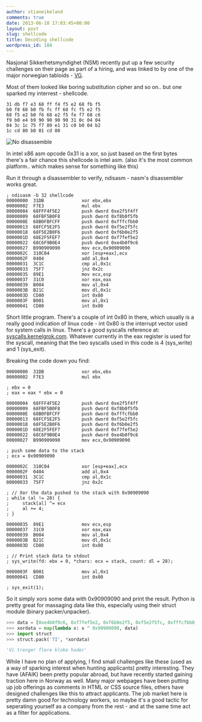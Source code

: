 ```yaml
---
author: stianeikeland
comments: true
date: 2013-06-10 17:03:45+00:00
layout: post
slug: shellcode
title: Decoding shellcode
wordpress_id: 184
---
```


Nasjonal Sikkerhetsmyndighet (NSM) recently put up a few security challenges on their page as part of a hiring, and was linked to by one of the major norwegian tabloids - [VG](http://www.vg.no/nyheter/innenriks/artikkel.php?artid=10117134).

Most of them looked like boring substitution cipher and so on.. but one sparked my interrest - shellcode.


~~~
31 db f7 e3 68 ff f4 f5 e2 68 fb f5
b0 f8 68 b0 fb fc ff 68 fc f5 e2 f5
68 f5 e2 b0 f6 68 e2 f5 fe f7 68 c6
f9 b0 e4 b9 90 90 90 90 31 0c 04 04
04 3c 1c 75 f7 89 e1 31 c0 b0 04 b2
1c cd 80 b0 01 cd 80
~~~

![No disassemble](/images/2013-06-10-shellcode/3pq91u.jpg)

In intel x86 asm opcode 0x31 is a xor, so just based on the first bytes there's a fair chance this shellcode is intel asm. (also it's the most common platform.. which makes sense for something like this)

Run it through a disassembler to verify, ndisasm - nasm's disassembler works great.

~~~
; ndisasm -b 32 shellcode
00000000  31DB              xor ebx,ebx
00000002  F7E3              mul ebx
00000004  68FFF4F5E2        push dword 0xe2f5f4ff
00000009  68FBF5B0F8        push dword 0xf8b0f5fb
0000000E  68B0FBFCFF        push dword 0xfffcfbb0
00000013  68FCF5E2F5        push dword 0xf5e2f5fc
00000018  68F5E2B0F6        push dword 0xf6b0e2f5
0000001D  68E2F5FEF7        push dword 0xf7fef5e2
00000022  68C6F9B0E4        push dword 0xe4b0f9c6
00000027  B990909090        mov ecx,0x90909090
0000002C  310C04            xor [esp+eax],ecx
0000002F  0404              add al,0x4
00000031  3C1C              cmp al,0x1c
00000033  75F7              jnz 0x2c
00000035  89E1              mov ecx,esp
00000037  31C0              xor eax,eax
00000039  B004              mov al,0x4
0000003B  B21C              mov dl,0x1c
0000003D  CD80              int 0x80
0000003F  B001              mov al,0x1
00000041  CD80              int 0x80
~~~

Short little program. There's a couple of int 0x80 in there, which usually is a really good indication of linux code - int 0x80 is the interrupt vector used for system calls in linux. There's a good syscalls reference at: [syscalls.kernelgrok.com](http://syscalls.kernelgrok.com/). Whatever currently in the eax register is used for the syscall, meaning that the two syscalls used in this code is 4 (sys_write) and 1 (sys_exit).

Breaking the code down you find:

~~~
00000000  31DB              xor ebx,ebx
00000002  F7E3              mul ebx

; ebx = 0
; eax = eax * ebx = 0

00000004  68FFF4F5E2        push dword 0xe2f5f4ff
00000009  68FBF5B0F8        push dword 0xf8b0f5fb
0000000E  68B0FBFCFF        push dword 0xfffcfbb0
00000013  68FCF5E2F5        push dword 0xf5e2f5fc
00000018  68F5E2B0F6        push dword 0xf6b0e2f5
0000001D  68E2F5FEF7        push dword 0xf7fef5e2
00000022  68C6F9B0E4        push dword 0xe4b0f9c6
00000027  B990909090        mov ecx,0x90909090

; push some data to the stack
; ecx = 0x90909090

0000002C  310C04            xor [esp+eax],ecx
0000002F  0404              add al,0x4
00000031  3C1C              cmp al,0x1c
00000033  75F7              jnz 0x2c

; // Xor the data pushed to the stack with 0x90909090
; while (al != 28) {
;     stack[al] ^= ecx
;     al += 4;
; }

00000035  89E1              mov ecx,esp
00000037  31C0              xor eax,eax
00000039  B004              mov al,0x4
0000003B  B21C              mov dl,0x1c
0000003D  CD80              int 0x80

; // Print stack data to stdout
; sys_write(fd: ebx = 0, *chars: ecx = stack, count: dl = 28);

0000003F  B001              mov al,0x1
00000041  CD80              int 0x80

; sys_exit(1);
~~~

So it simply xors some data with 0x90909090 and print the result. Python is pretty great for massaging data like this, especially using their struct module (binary packer/unpacker).

~~~ python
>>> data = [0xe4b0f9c6, 0xf7fef5e2, 0xf6b0e2f5, 0xf5e2f5fc, 0xfffcfbb0, 0xf8b0f5fb, 0xe2f5f4ff]
>>> xordata = map(lambda x: x ^ 0x90909090, data)
>>> import struct
>>> struct.pack('7I', *xordata)

'Vi trenger flere kloke hoder'
~~~

While I have no plan of applying, I find small challenges like these (used as a way of sparking interest when hunting applicants) pretty interesting. They have (AFAIK) been pretty popular abroad, but have recently started gaining traction here in Norway as well. Many major webpages have been putting up job offerings as comments in HTML or CSS source files, others have designed challenges like this to attract applicants. The job market here is pretty damn good for technology workers, so maybe it's a good tactic for seperating yourself as a company from the rest - and at the same time act as a filter for applications.
